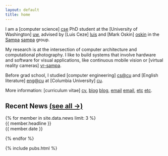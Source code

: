```yaml
---
layout: default
title: home
---
```


I am a [computer science] [cse] PhD student at the [University of Washington] [uw], advised by [Luis Ceze] [luis] and [Mark Oskin] [oskin] in the [Sampa] [sampa] group.

My research is at the intersection of computer architecture and computational photography.
I like to build systems that involve hardware and software for visual applications, like continuous mobile vision or [virtual reality cameras] [vr-sampa].

Before grad school, I studied [computer engineering] [cs@cu] and [English literature] [eng@cu] at [Columbia University] [cu].

[cse]: http://cs.washington.edu/
[uw]: http://washington.edu
[sampa]: https://sampa.cs.washington.edu/
[luis]: http://homes.cs.washington.edu/~luisceze
[oskin]: http://homes.cs.washington.edu/~oskin
[cs@cu]: http://www.cs.columbia.edu
[eng@cu]: http://english.columbia.edu
[cu]: http://www.columbia.edu
[vr-sampa]: http://sampa.cs.washington.edu/projects/vr-hw.html

More information: [curriculum vitae] [cv], [blog] [blog], [email] [email], [etc] [etc].

[cv]: {{site.baseurl}}/web-cv.html
[blog]: http://amritamaz.net/blog
[email]: mailto:amrita@cs.washington.edu
[etc]: http://amritamaz.net

<section id="news">
<h2>Recent News <a id="h2link" href="{{site.baseurl}}/news.html">(see all &rarr;)</a></h2>
{% for member in site.data.news limit: 3 %}
<div id="news-item">
<span class="news_text">{{ member.headline }}</span><br />
<span class="news_date">{{ member.date }}</span>
</div>


{% endfor %}

</section>

{% include pubs.html %}
